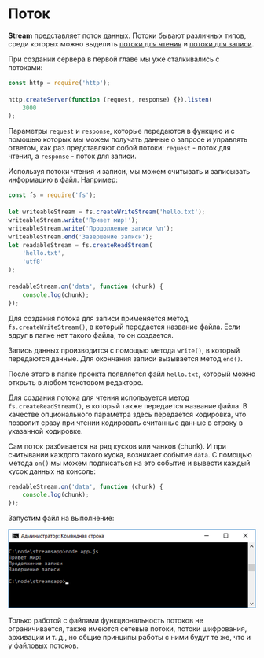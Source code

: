 # Поток

**Stream** представляет поток данных. Потоки бывают различных типов, среди которых можно выделить [потоки для чтения](https://nodejs.org/api/stream.html#stream_readable_streams) и [потоки для записи](https://nodejs.org/api/stream.html#stream_writable_streams).

При создании сервера в первой главе мы уже сталкивались с потоками:

```js
const http = require('http');

http.createServer(function (request, response) {}).listen(
    3000
);
```

Параметры `request` и `response`, которые передаются в функцию и с помощью которых мы можем получать данные о запросе и управлять ответом, как раз представляют собой потоки: `request` - поток для чтения, а `response` - поток для записи.

Используя потоки чтения и записи, мы можем считывать и записывать информацию в файл. Например:

```js
const fs = require('fs');

let writeableStream = fs.createWriteStream('hello.txt');
writeableStream.write('Привет мир!');
writeableStream.write('Продолжение записи \n');
writeableStream.end('Завершение записи');
let readableStream = fs.createReadStream(
    'hello.txt',
    'utf8'
);

readableStream.on('data', function (chunk) {
    console.log(chunk);
});
```

Для создания потока для записи применяется метод `fs.createWriteStream()`, в который передается название файла. Если вдруг в папке нет такого файла, то он создается.

Запись данных производится с помощью метода `write()`, в который передаются данные. Для окончания записи вызывается метод `end()`.

После этого в папке проекта появляется файл `hello.txt`, который можно открыть в любом текстовом редакторе.

Для создания потока для чтения используется метод `fs.createReadStream()`, в который также передается название файла. В качестве опционального параметра здесь передается кодировка, что позволит сразу при чтении кодировать считанные данные в строку в указанной кодировке.

Сам поток разбивается на ряд кусков или чанков (chunk). И при считывании каждого такого куска, возникает событие `data`. С помощью метода `on()` мы можем подписаться на это событие и вывести каждый кусок данных на консоль:

```js
readableStream.on('data', function (chunk) {
    console.log(chunk);
});
```

Запустим файл на выполнение:

![2.23.png](2.23.png)

Только работой с файлами функциональность потоков не ограничивается, также имеются сетевые потоки, потоки шифрования, архивации и т. д., но общие принципы работы с ними будут те же, что и у файловых потоков.
